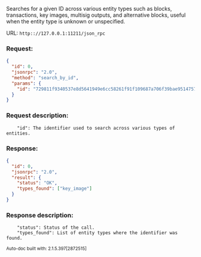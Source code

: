 Searches for a given ID across various entity types such as blocks, transactions, key images, multisig outputs, and alternative blocks, useful when the entity type is unknown or unspecified.

URL: ```http:://127.0.0.1:11211/json_rpc```
### Request: 
```json
{
  "id": 0,
  "jsonrpc": "2.0",
  "method": "search_by_id",
  "params": {
    "id": "729811f9340537e8d5641949e6cc58261f91f109687a706f39bae9514757e819"
  }
}
```
### Request description: 
```
    "id": The identifier used to search across various types of entities.

```
### Response: 
```json
{
  "id": 0,
  "jsonrpc": "2.0",
  "result": {
    "status": "OK",
    "types_found": ["key_image"]
  }
}
```
### Response description: 
```
    "status": Status of the call.
    "types_found": List of entity types where the identifier was found.

```
<sub>Auto-doc built with: 2.1.5.397[2872515]</sub>